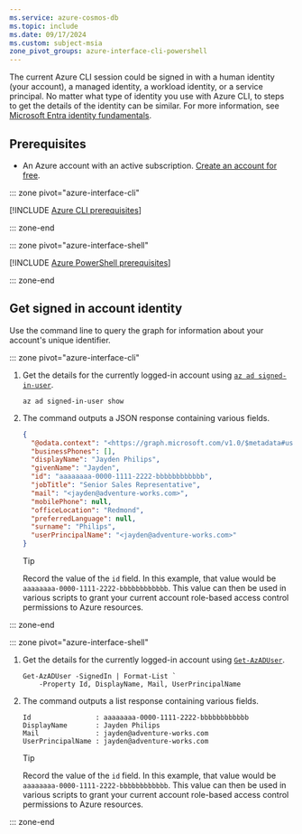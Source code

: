 ```yaml
---
ms.service: azure-cosmos-db
ms.topic: include
ms.date: 09/17/2024
ms.custom: subject-msia
zone_pivot_groups: azure-interface-cli-powershell
---
```


The current Azure CLI session could be signed in with a human identity (your account), a managed identity, a workload identity, or a service principal. No matter what type of identity you use with Azure CLI, to steps to get the details of the identity can be similar. For more information, see [Microsoft Entra identity fundamentals](/entra/fundamentals/identity-fundamental-concepts#identity).

## Prerequisites

- An Azure account with an active subscription. [Create an account for free](https://azure.microsoft.com/free/?WT.mc_id=A261C142F).

::: zone pivot="azure-interface-cli"

[!INCLUDE [Azure CLI prerequisites](~/reusable-content/azure-cli/azure-cli-prepare-your-environment-no-header.md)]

::: zone-end

::: zone pivot="azure-interface-shell"

[!INCLUDE [Azure PowerShell prerequisites](~/reusable-content/azure-powershell/azure-powershell-requirements-no-header.md)]

::: zone-end

## Get signed in account identity

Use the command line to query the graph for information about your account's unique identifier.

::: zone pivot="azure-interface-cli"

1. Get the details for the currently logged-in account using [`az ad signed-in-user`](/cli/azure/ad/signed-in-user#az-ad-signed-in-user-show).

    ```azurecli-interactive
    az ad signed-in-user show
    ```

1. The command outputs a JSON response containing various fields.

    ```json
    {
      "@odata.context": "<https://graph.microsoft.com/v1.0/$metadata#users/$entity>",
      "businessPhones": [],
      "displayName": "Jayden Philips",
      "givenName": "Jayden",
      "id": "aaaaaaaa-0000-1111-2222-bbbbbbbbbbbb",
      "jobTitle": "Senior Sales Representative",
      "mail": "<jayden@adventure-works.com>",
      "mobilePhone": null,
      "officeLocation": "Redmond",
      "preferredLanguage": null,
      "surname": "Philips",
      "userPrincipalName": "<jayden@adventure-works.com>"
    }
    ```

    > [!TIP]
    > Record the value of the `id` field. In this example, that value would be `aaaaaaaa-0000-1111-2222-bbbbbbbbbbbb`. This value can then be used in various scripts to grant your current account role-based access control permissions to Azure resources.

::: zone-end

::: zone pivot="azure-interface-shell"

1. Get the details for the currently logged-in account using [`Get-AzADUser`](/powershell/module/az.resources/get-azaduser).

    ```azurepowershell-interactive
    Get-AzADUser -SignedIn | Format-List `
        -Property Id, DisplayName, Mail, UserPrincipalName
    ```

1. The command outputs a list response containing various fields.

    ```output
    Id                : aaaaaaaa-0000-1111-2222-bbbbbbbbbbbb
    DisplayName       : Jayden Philips
    Mail              : jayden@adventure-works.com
    UserPrincipalName : jayden@adventure-works.com
    ```

    > [!TIP]
    > Record the value of the `id` field. In this example, that value would be `aaaaaaaa-0000-1111-2222-bbbbbbbbbbbb`. This value can then be used in various scripts to grant your current account role-based access control permissions to Azure resources.

::: zone-end
